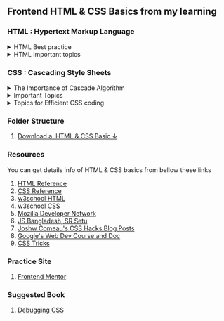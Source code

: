 ##  Frontend HTML & CSS Basics from my learning

### HTML : Hypertext Markup Language

<details>
  <summary>HTML Best practice</summary>
  
	* BEM (Block Element Modifier)
	* Semantic HTML
	* HTML Best practice by Kyo Nagashima, check [HTML Best Practice](https://github.com/hail2u/html-best-practices)

</details>

<details>
  <summary>HTML Important topics</summary>

	* HTML Form
	* HTML Attributes
	* HTML tag Elements
		* Block & inline elements
		* meta tags
		* self closing elements
	* HTML Inputs
	
</details>

###  CSS : Cascading Style Sheets

<details>
  <summary>The Importance of Cascade Algorithm</summary>

	* CSS Execution Order
	* CSS Combinator
	* CSS Inheritance
	
</details>

<details>
  <summary>Important Topics</summary>

	* Margin, Padding
	* Units
		* Color Units
		* Size Units
	* CSS Selectors
	* CSS position
	* FlexBox
	* Z-index (content position)
	* Overflow
	* CSS Shadows
	* CSS functions
	* Media Queries
	* Pseudo Codes
	
</details>

<details>
  <summary>Topics for Efficient CSS coding</summary>

	* CSS Shorthands
	* CSS custom Properties: CSS root & Variables
	* CSS Custom Properties: CSS Reset
	* CSS Media Queries Breakpoints
	* CSS Best Practices
	* CSS preprocessor : SASS, SCSS
	* CSS In JS

</details>

### Folder Structure

1. <a href="https://github.com/mhasanmeet/FRONTEND-HTML-CSS-basic/files/9166774/a.HTM-CSS-Basic.zip"> Download a. HTML & CSS Basic ↓</a>

### Resources 

You can get details info of HTML & CSS basics from bellow these links

1. [HTML Reference](https://htmlreference.io/)
2. [CSS Reference](https://cssreference.io/)
3. [w3school HTML](https://www.w3schools.com/html/default.asp) 
4. [w3school CSS](https://www.w3schools.com/css/default.asp)
5. [Mozilla Developer Network](https://developer.mozilla.org/en-US/)
6. [JS Bangladesh, SR Setu](https://www.youtube.com/playlist?list=PL4iFnndHldugVWLTCHxJPhvKxJPDeYIGa)
7. [Joshw Comeau's CSS Hacks Blog Posts](https://www.joshwcomeau.com/)
8. [Google's Web Dev Course and Doc](https://web.dev/)
9. [CSS Tricks](https://css-tricks.com/)

### Practice Site

1. [Frontend Mentor](https://www.frontendmentor.io/)

### Suggested Book 

1. [Debugging CSS](https://debuggingcss.com/)
